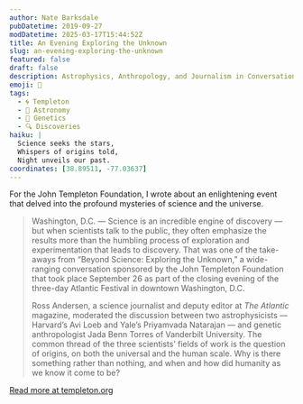 ```yaml
---
author: Nate Barksdale
pubDatetime: 2019-09-27
modDatetime: 2025-03-17T15:44:52Z
title: An Evening Exploring the Unknown
slug: an-evening-exploring-the-unknown
featured: false
draft: false
description: Astrophysics, Anthropology, and Journalism in Conversation at the Atlantic Festival
emoji: 🔭
tags:
  - 🌀 Templeton
  - 🌌 Astronomy
  - 🧬 Genetics
  - 🔍 Discoveries
haiku: |
  Science seeks the stars,  
  Whispers of origins told,  
  Night unveils our past.
coordinates: [38.89511, -77.03637]
---
```


For the John Templeton Foundation, I wrote about an enlightening event that delved into the profound mysteries of science and the universe.

> Washington, D.C. — Science is an incredible engine of discovery — but when scientists talk to the public, they often emphasize the results more than the humbling process of exploration and experimentation that leads to discovery. That was one of the take-aways from “Beyond Science: Exploring the Unknown,” a wide-ranging conversation sponsored by the John Templeton Foundation that took place September 26 as part of the closing evening of the three-day Atlantic Festival in downtown Washington, D.C.
>
> Ross Andersen, a science journalist and deputy editor at _The Atlantic_ magazine, moderated the discussion between two astrophysicists — Harvard’s Avi Loeb and Yale’s Priyamvada Natarajan — and genetic anthropologist Jada Benn Torres of Vanderbilt University. The common thread of the three scientists’ fields of work is the question of origins, on both the universal and the human scale. Why is there something rather than nothing, and when and how did humanity as we know it come to be?

[Read more at templeton.org](https://www.templeton.org/news/an-evening-exploring-the-unknown)

